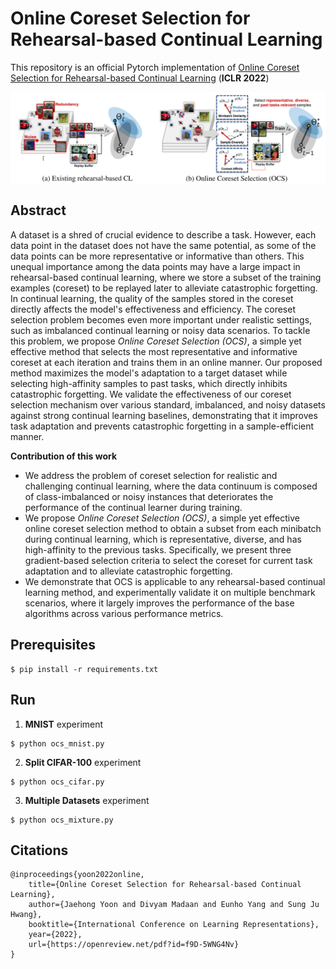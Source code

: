 # Online Coreset Selection for Rehearsal-based Continual Learning

This repository is an official Pytorch implementation of [Online Coreset Selection for Rehearsal-based Continual Learning](https://openreview.net/forum?id=f9D-5WNG4Nv) (**ICLR 2022**)

<!-- > Currently working on PyTorch version  -->
<img align="middle" width="800" src="https://github.com/jaehong31/OCS/blob/main/OCS_concept.png">

## Abstract

A dataset is a shred of crucial evidence to describe a task. However, each data point in the dataset does not have the same potential, as some of the data points can be more representative or informative than others. This unequal importance among the data points may have a large impact in rehearsal-based continual learning, where we store a subset of the training examples (coreset) to be replayed later to alleviate catastrophic forgetting. In continual learning, the quality of the samples stored in the coreset directly affects the model's effectiveness and efficiency. The coreset selection problem becomes even more important under realistic settings, such as imbalanced continual learning or noisy data scenarios. To tackle this problem, we propose *Online Coreset Selection (OCS)*, a simple yet effective method that selects the most representative and informative coreset at each iteration and trains them in an online manner. Our proposed method maximizes the model's adaptation to a target dataset while selecting high-affinity samples to past tasks, which directly inhibits catastrophic forgetting. We validate the effectiveness of our coreset selection mechanism over various standard, imbalanced, and noisy datasets against strong continual learning baselines, demonstrating that it improves task adaptation and prevents catastrophic forgetting in a sample-efficient manner. 

__Contribution of this work__
- We address the problem of coreset selection for realistic and challenging continual learning, where the data continuum is composed of class-imbalanced or noisy instances that deteriorates the performance of the continual learner during training.
- We propose *Online Coreset Selection (OCS)*, a simple yet effective online coreset selection method to obtain a subset from each minibatch during continual learning, which is representative, diverse, and has high-affinity to the previous tasks. Specifically, we present three gradient-based selection criteria to select the coreset for current task adaptation and to alleviate catastrophic forgetting. 
- We demonstrate that OCS is applicable to any rehearsal-based continual learning method, and experimentally validate it on multiple benchmark scenarios, where it largely improves the performance of the base algorithms across various performance metrics.


<!-- ## Codes
The initial code is [Here](https://openreview.net/forum?id=f9D-5WNG4Nv), and we will provide the refactorized repository with sufficient explanations ASAP. Stay tuned. -->


## Prerequisites
```
$ pip install -r requirements.txt
```

## Run
1. __MNIST__ experiment
```
$ python ocs_mnist.py
```

2. __Split CIFAR-100__ experiment

```
$ python ocs_cifar.py
```

3. __Multiple Datasets__ experiment

```
$ python ocs_mixture.py
```



## Citations
```
@inproceedings{yoon2022online,
    title={Online Coreset Selection for Rehearsal-based Continual Learning},
    author={Jaehong Yoon and Divyam Madaan and Eunho Yang and Sung Ju Hwang},
    booktitle={International Conference on Learning Representations},
    year={2022},
    url={https://openreview.net/pdf?id=f9D-5WNG4Nv}
}
```